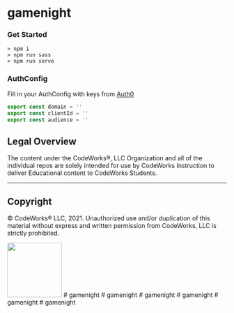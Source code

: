 gamenight
============

### Get Started

```terminal
> npm i
> npm run sass
> npm run serve
```

### AuthConfig

Fill in your AuthConfig with keys from [Auth0](https://auth0.com/)

```javascript
export const domain = '' 
export const clientId = '' 
export const audience = '' 
```
## Legal Overview

The content under the CodeWorks®, LLC Organization and all of the individual repos are solely intended for use by CodeWorks Instruction to deliver Educational content to CodeWorks Students.

---

## Copyright

© CodeWorks® LLC, 2021. Unauthorized use and/or duplication of this material without express and written permission from CodeWorks, LLC is strictly prohibited.

<img src="https://bcw.blob.core.windows.net/public/img/7815839041305055" width="125">
#   g a m e n i g h t 
 
 #   g a m e n i g h t 
 
 #   g a m e n i g h t 
 
 #   g a m e n i g h t 
 
 #   g a m e n i g h t  
 #   g a m e n i g h t  
 
